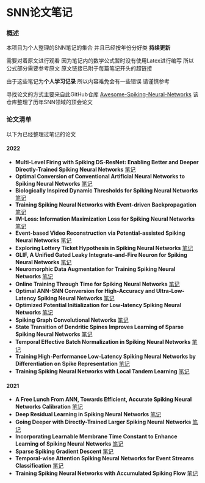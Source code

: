 
# SNN论文笔记

### 概述

本项目为个人整理的SNN笔记的集合 并且已经按年份分好类 **持续更新**

需要对着原文进行观看 因为笔记内的数学公式暂时没有使用Latex进行编写 所以公式部分需要参考原文 原文链接已附于每篇笔记开头的超链接

由于这些笔记为**个人学习记录** 所以内容难免会有一些错误 请谨慎参考

寻找论文的方式主要来自此GitHub仓库 [Awesome-Spiking-Neural-Networks](https://github.com/zhouchenlin2096/Awesome-Spiking-Neural-Networks) 该仓库整理了历年SNN领域的顶会论文

### 论文清单

以下为已经整理过笔记的论文

#### 2022

- **Multi-Level Firing with Spiking DS-ResNet: Enabling Better and Deeper Directly-Trained Spiking Neural Networks** [笔记](2022/Multi-Level%20Firing%20with%20Spiking%20DS-ResNet,%20Enabling%20Better%20and%20Deeper%20Directly-Trained%20Spiking%20Neural%20Networks.md)
- **Optimal Conversion of Conventional Artificial Neural Networks to Spiking Neural Networks** [笔记](2022/Optimal%20Conversion%20of%20Conventional%20Artificial%20Neural%20Networks%20to%20Spiking%20Neural%20Networks.md)
- **Biologically Inspired Dynamic Thresholds for Spiking Neural Networks** [笔记](2022/Biologically%20Inspired%20Dynamic%20Thresholds%20for%20Spiking%20Neural%20Networks.md)
- **Training Spiking Neural Networks with Event-driven Backpropagation** [笔记](2022/Training%20Spiking%20Neural%20Networks%20with%20Event-driven%20Backpropagation.md)
- **IM-Loss: Information Maximization Loss for Spiking Neural Networks** [笔记](2022/IM-Loss,%20Information%20Maximization%20Loss%20for%20Spiking%20Neural%20Networks.md)
- **Event-based Video Reconstruction via Potential-assisted Spiking Neural Networks** [笔记](2022/Event-based%20Video%20Reconstruction%20via%20Potential-assisted%20Spiking%20Neural%20Networks.md)
- **Exploring Lottery Ticket Hypothesis in Spiking Neural Networks** [笔记](2022/Exploring%20Lottery%20Ticket%20Hypothesis%20in%20Spiking%20Neural%20Networks.md)
- **GLIF, A Unified Gated Leaky Integrate-and-Fire Neuron for Spiking Neural Networks** [笔记](2022/GLIF,%20A%20Unified%20Gated%20Leaky%20Intergrate-and-Fire%20Neuron%20for%20Spiking%20Neural%20Networks.md)
- **Neuromorphic Data Augmentation for Training Spiking Neural Networks** [笔记](2022/Neuromorphic%20Data%20Augmentation%20for%20Training%20Spiking%20Neural%20Networks.md)
- **Online Training Through Time for Spiking Neural Networks** [笔记](2022/Online%20Training%20Through%20Time%20for%20Spiking%20Neural%20Networks.md)
- **Optimal ANN-SNN Conversion for High-Accuracy and Ultra-Low-Latency Spiking Neural Networks** [笔记](2022/Optimal%20ANN-SNN%20Conversion%20for%20High-Accuracy%20and%20Ultra-Low-Latency%20Spiking%20Neural%20Networks.md)
- **Optimized Potential Initialization for Low-latency Spiking Neural Networks** [笔记](2022/Optimized%20Potential%20Initialization%20for%20Low-latency%20Spiking%20Neural%20Networks.md)
- **Spiking Graph Convolutional Networks** [笔记](2022/Spiking%20Graph%20Convolutional%20Networks.md)
- **State Transition of Dendritic Spines Improves Learning of Sparse Spiking Neural Networks** [笔记](2022/State%20Transition%20of%20Dendritic%20Spines%20Improves%20Learning%20of%20Sparse%20Spiking%20Neural%20Networks.md)
- **Temporal Effective Batch Normalization in Spiking Neural Networks** [笔记](2022/Temporal%20Effective%20Batch%20Normalization%20in%20Spiking%20Neural%20Networks.md)
- **Training High-Performance Low-Latency Spiking Neural Networks by Differentiation on Spike Representation** [笔记](2022/Training%20High-Performance%20Low-Latency%20Spiking%20Neural%20Networks%20by%20Differentiation%20on%20Spike%20Representation.md)
- **Training Spiking Neural Networks with Local Tandem Learning** [笔记](2022/Training%20Spiking%20Neural%20Networks%20with%20Local%20Tandem%20Learning.md)

#### 2021

- **A Free Lunch From ANN, Towards Efficient, Accurate Spiking Neural Networks Calibration** [笔记](2021/A%20Free%20Lunch%20From%20ANN,%20Towards%20Efficient,%20Accurate%20Spiking%20Neural%20Networks%20Calibration.md)
- **Deep Residual Learning in Spiking Neural Networks** [笔记](2021/Deep%20Residual%20Learning%20in%20Spiking%20Neural%20Networks.md)
- **Going Deeper with Directly-Trained Larger Spiking Neural Networks** [笔记](2021/Going%20Deeper%20With%20Directly-Trained%20Larger%20Spiking%20Neural%20Networks.md)
- **Incorporating Learnable Membrane Time Constant to Enhance Learning of Spiking Neural Networks** [笔记](2021/Incorporating%20Learnable%20Membrane%20Time%20Constant%20to%20Enhance%20Learning%20of%20Spiking%20Neural%20Networks.md)
- **Sparse Spiking Gradient Descent** [笔记](2021/Sparse%20Spiking%20Gradient%20Descent.md)
- **Temporal-wise Attention Spiking Neural Networks for Event Streams Classification** [笔记](2021/Temporal-wise%20Attention%20Spiking%20Neural%20Networks%20for%20Event%20Streams%20Classification.md)
- **Training Spiking Neural Networks with Accumulated Spiking Flow** [笔记](2021/Training%20Spiking%20Neural%20Networks%20with%20Accumulated%20Spiking%20Flow.md)  

